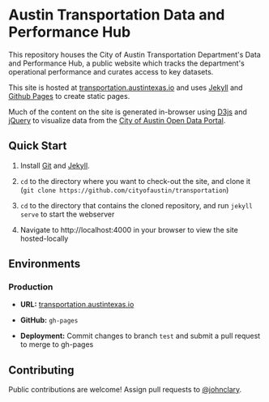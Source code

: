 # Austin Transportation Data and Performance Hub

This repository houses the City of Austin Transportation Department's Data and Performance Hub, a public website which tracks the department's operational performance and curates access to key datasets.

This site is hosted at [transportation.austintexas.io](http://transportation.austintexas.io) and uses [Jekyll](https://jekyllrb.com/) and [Github Pages](https://pages.github.com/) to create static pages.

Much of the content on the site is generated in-browser using [D3js](http://d3js.org) and [jQuery](https://jquery.com/) to visualize data from the [City of Austin Open Data Portal](http://data.austintexas.gov).

## Quick Start

1. Install [Git](https://git-scm.com/) and [Jekyll](https://jekyllrb.com/).

2. `cd` to the directory where you want to check-out the site, and clone it (`git clone https://github.com/cityofaustin/transportation`)

3. `cd` to the directory that contains the cloned repository, and run `jekyll serve` to start the webserver

4. Navigate to http://localhost:4000 in your browser to view the site hosted-locally

## Environments

### Production
 
- **URL:** [transportation.austintexas.io](http://transportation.austintexas.io)

- **GitHub:** `gh-pages`

- **Deployment:** Commit changes to branch `test` and submit a pull request to merge to gh-pages

## Contributing

Public contributions are welcome! Assign pull requests to [@johnclary](http://github.com/johnclary).
